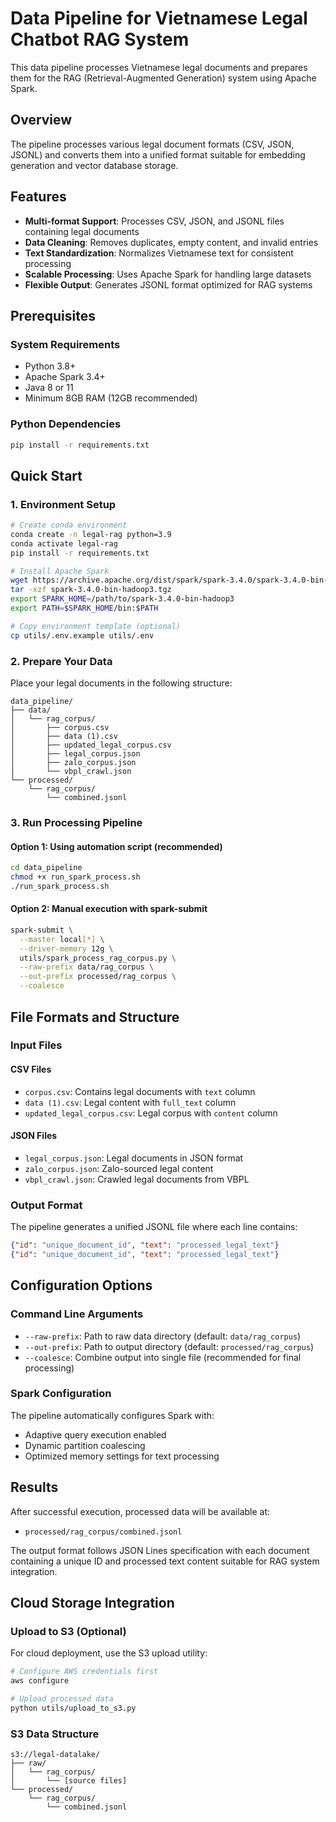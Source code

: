 # Data Pipeline for Vietnamese Legal Chatbot RAG System

This data pipeline processes Vietnamese legal documents and prepares them for the RAG (Retrieval-Augmented Generation) system using Apache Spark.

## Overview

The pipeline processes various legal document formats (CSV, JSON, JSONL) and converts them into a unified format suitable for embedding generation and vector database storage.

## Features

- **Multi-format Support**: Processes CSV, JSON, and JSONL files containing legal documents
- **Data Cleaning**: Removes duplicates, empty content, and invalid entries
- **Text Standardization**: Normalizes Vietnamese text for consistent processing
- **Scalable Processing**: Uses Apache Spark for handling large datasets
- **Flexible Output**: Generates JSONL format optimized for RAG systems

## Prerequisites

### System Requirements
- Python 3.8+
- Apache Spark 3.4+
- Java 8 or 11
- Minimum 8GB RAM (12GB recommended)

### Python Dependencies
```bash
pip install -r requirements.txt
```

## Quick Start

### 1. Environment Setup
```bash
# Create conda environment
conda create -n legal-rag python=3.9
conda activate legal-rag
pip install -r requirements.txt

# Install Apache Spark
wget https://archive.apache.org/dist/spark/spark-3.4.0/spark-3.4.0-bin-hadoop3.tgz
tar -xzf spark-3.4.0-bin-hadoop3.tgz
export SPARK_HOME=/path/to/spark-3.4.0-bin-hadoop3
export PATH=$SPARK_HOME/bin:$PATH

# Copy environment template (optional)
cp utils/.env.example utils/.env
```

### 2. Prepare Your Data
Place your legal documents in the following structure:
```
data_pipeline/
├── data/
│   └── rag_corpus/
│       ├── corpus.csv
│       ├── data (1).csv
│       ├── updated_legal_corpus.csv
│       ├── legal_corpus.json
│       ├── zalo_corpus.json
│       └── vbpl_crawl.json
└── processed/
    └── rag_corpus/
        └── combined.jsonl
```

### 3. Run Processing Pipeline

#### Option 1: Using automation script (recommended)
```bash
cd data_pipeline
chmod +x run_spark_process.sh
./run_spark_process.sh
```

#### Option 2: Manual execution with spark-submit
```bash
spark-submit \
  --master local[*] \
  --driver-memory 12g \
  utils/spark_process_rag_corpus.py \
  --raw-prefix data/rag_corpus \
  --out-prefix processed/rag_corpus \
  --coalesce
```

## File Formats and Structure

### Input Files

#### CSV Files
- `corpus.csv`: Contains legal documents with `text` column
- `data (1).csv`: Legal content with `full_text` column  
- `updated_legal_corpus.csv`: Legal corpus with `content` column

#### JSON Files
- `legal_corpus.json`: Legal documents in JSON format
- `zalo_corpus.json`: Zalo-sourced legal content
- `vbpl_crawl.json`: Crawled legal documents from VBPL

### Output Format
The pipeline generates a unified JSONL file where each line contains:
```json
{"id": "unique_document_id", "text": "processed_legal_text"}
{"id": "unique_document_id", "text": "processed_legal_text"}
```

## Configuration Options

### Command Line Arguments
- `--raw-prefix`: Path to raw data directory (default: `data/rag_corpus`)
- `--out-prefix`: Path to output directory (default: `processed/rag_corpus`)  
- `--coalesce`: Combine output into single file (recommended for final processing)

### Spark Configuration
The pipeline automatically configures Spark with:
- Adaptive query execution enabled
- Dynamic partition coalescing
- Optimized memory settings for text processing

## Results

After successful execution, processed data will be available at:
- `processed/rag_corpus/combined.jsonl`

The output format follows JSON Lines specification with each document containing a unique ID and processed text content suitable for RAG system integration.

## Cloud Storage Integration

### Upload to S3 (Optional)
For cloud deployment, use the S3 upload utility:
```bash
# Configure AWS credentials first
aws configure

# Upload processed data
python utils/upload_to_s3.py
```

### S3 Data Structure
```
s3://legal-datalake/
├── raw/
│   └── rag_corpus/
│       └── [source files]
└── processed/
    └── rag_corpus/
        └── combined.jsonl
```
